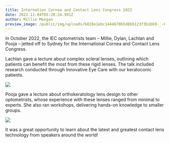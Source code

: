 ```yaml
---
title: Internation Cornea and Contact Lens Congress 2022
date: 2022-11-04T05:28:24.991Z
author: Millie Meegan
preview_image: /public/img/uploads/b028e1ebc1444670b5d8bb123f3b1bb9-_-62570a0024d85d201e6e2cd67ccae640-copy.jpg
---
```

In October 2022, the IEC optometrists team – Millie, Dylan, Lachlan and Pooja – jetted off to Sydney for the International Cornea and Contact Lens Congress.

Lachlan gave a lecture about complex scleral lenses, outlining which patients can benefit the most from these rigid lenses. The talk included research conducted through Innovative Eye Care with our keratoconic patients.

![](/img/uploads/1.jpeg)

Pooja gave a lecture about orthokeratology lens design to other optometrists, whose experience with these lenses ranged from minimal to experts. She also ran workshops, delivering hands-on knowledge to smaller groups.

![](/img/uploads/2.jpeg)

It was a great opportunity to learn about the latest and greatest contact lens technology from speakers around the world!